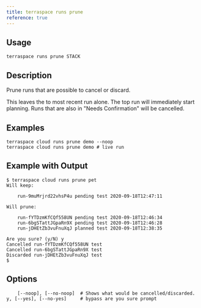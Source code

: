 ```yaml
---
title: terraspace runs prune
reference: true
---
```


## Usage

    terraspace runs prune STACK

## Description

Prune runs that are possible to cancel or discard.

This leaves the to most recent run alone. The top run will immediately start planning. Runs that are also in "Needs Confirmation" will be cancelled.

## Examples

    terraspace cloud runs prune demo --noop
    terraspace cloud runs prune demo # live run

## Example with Output

    $ terraspace cloud runs prune pet
    Will keep:

        run-9muMrjrd22vhsP4u pending test 2020-09-18T12:47:11

    Will prune:

        run-fYTDzmKfCQf558UN pending test 2020-09-18T12:46:34
        run-6bgSTattJGpaRn9X pending test 2020-09-18T12:46:28
        run-jDHEtZb3vuFnuXqJ planned test 2020-09-18T12:38:35

    Are you sure? (y/N) y
    Cancelled run-fYTDzmKfCQf558UN test
    Cancelled run-6bgSTattJGpaRn9X test
    Discarded run-jDHEtZb3vuFnuXqJ test
    $


## Options

```
    [--noop], [--no-noop]  # Shows what would be cancelled/discarded.
y, [--yes], [--no-yes]     # bypass are you sure prompt
```

